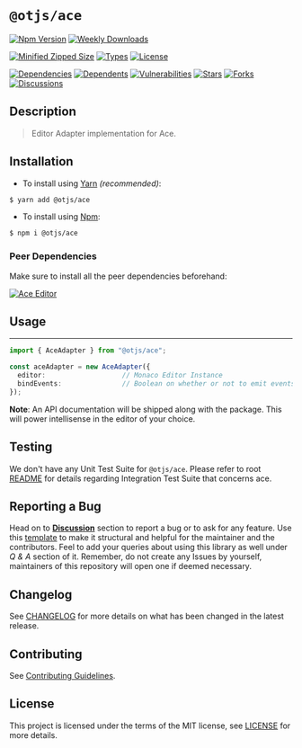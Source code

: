 # `@otjs/ace`

[![Npm Version](https://img.shields.io/npm/v/@otjs/ace)](https://www.npmjs.com/package/@otjs/ace)
[![Weekly Downloads](https://img.shields.io/npm/dw/@otjs/ace)](https://www.npmjs.com/package/@otjs/ace)

<!-- [![Minified Size](https://img.shields.io/bundlephobia/min/@otjs/ace)](https://www.npmjs.com/package/@otjs/ace) -->

[![Minified Zipped Size](https://img.shields.io/bundlephobia/minzip/@otjs/ace)](https://www.npmjs.com/package/@otjs/ace)
[![Types](https://img.shields.io/npm/types/@otjs/ace)](https://www.npmjs.com/package/@otjs/ace)
[![License](https://img.shields.io/npm/l/@otjs/ace)](https://github.com/Progyan1997/Operational-Transformation/blob/main/packages/monaco/LICENSE)

<!-- [![Quality](https://img.shields.io/npms-io/quality-score/@otjs/ace)](https://www.npmjs.com/package/@otjs/ace)
[![Maintainance](https://img.shields.io/npms-io/maintenance-score/@otjs/ace)](https://www.npmjs.com/package/@otjs/ace) -->

[![Dependencies](https://img.shields.io/librariesio/release/npm/@otjs/ace)](https://www.npmjs.com/package/@otjs/ace)
[![Dependents](https://img.shields.io/librariesio/dependents/npm/@otjs/ace)](https://www.npmjs.com/package/@otjs/ace)
[![Vulnerabilities](https://img.shields.io/snyk/vulnerabilities/npm/@otjs/ace)](https://github.com/Progyan1997/Operational-Transformation/blob/main/.github/SECURITY.md)
[![Stars](https://img.shields.io/github/stars/Progyan1997/Operational-Transformation)](https://github.com/Progyan1997/Operational-Transformation)
[![Forks](https://img.shields.io/github/forks/Progyan1997/Operational-Transformation)](https://github.com/Progyan1997/Operational-Transformation)
[![Discussions](https://img.shields.io/github/discussions/Progyan1997/Operational-Transformation)](https://github.com/Progyan1997/Operational-Transformation/discussions)

## Description

> Editor Adapter implementation for Ace.

## Installation

- To install using [Yarn](https://yarnpkg.com) _(recommended)_:

```sh
$ yarn add @otjs/ace
```

- To install using [Npm](https://www.npmjs.com):

```sh
$ npm i @otjs/ace
```

### Peer Dependencies

Make sure to install all the peer dependencies beforehand:

[![Ace Editor](https://img.shields.io/npm/v/ace-build?label=ace)](https://ace.c9.io)

## Usage

---

```ts
import { AceAdapter } from "@otjs/ace";

const aceAdapter = new AceAdapter({
  editor:                   // Monaco Editor Instance
  bindEvents:               // Boolean on whether or not to emit events from Adapter (optional)
});
```

**Note**: An API documentation will be shipped along with the package. This will power intellisense in the editor of your choice.

## Testing

We don't have any Unit Test Suite for `@otjs/ace`. Please refer to root [README](https://github.com/Progyan1997/Operational-Transformation/blob/main/README.md) for details regarding Integration Test Suite that concerns ace.

## Reporting a Bug

Head on to [**Discussion**](https://github.com/Progyan1997/Operational-Transformation/discussions) section to report a bug or to ask for any feature. Use this [template](https://github.com/Progyan1997/Operational-Transformation/discussions/30) to make it structural and helpful for the maintainer and the contributors. Feel to add your queries about using this library as well under _Q & A_ section of it. Remember, do not create any Issues by yourself, maintainers of this repository will open one if deemed necessary.

## Changelog

See [CHANGELOG](https://github.com/Progyan1997/Operational-Transformation/blob/main/CHANGELOG.md) for more details on what has been changed in the latest release.

## Contributing

See [Contributing Guidelines](https://github.com/Progyan1997/Operational-Transformation/blob/main/.github/CONTRIBUTING.md).

## License

This project is licensed under the terms of the MIT license, see [LICENSE](https://github.com/Progyan1997/Operational-Transformation/blob/main/packages/monaco/LICENSE) for more details.
